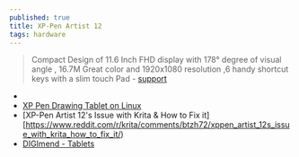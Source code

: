```yaml
---
published: true
title: XP-Pen Artist 12
tags: hardware
---
```

> Compact Design of 11.6 Inch FHD display with 178° degree of visual angle , 16.7M Great color and 1920x1080 resolution ,6 handy shortcut keys with a slim touch Pad - [support](https://www.xp-pen.com/search/index.html?keyword=artist+12)
-
- [XP Pen Drawing Tablet on Linux](https://www.reddit.com/r/linux/comments/8ajaqt/xp_pen_drawing_tablet_on_linux/)
- [XP-Pen Artist 12's Issue with Krita & How to Fix it][https://www.reddit.com/r/krita/comments/btzh72/xppen_artist_12s_issue_with_krita_how_to_fix_it/)
- [DIGImend - Tablets](https://digimend.github.io/tablets/)